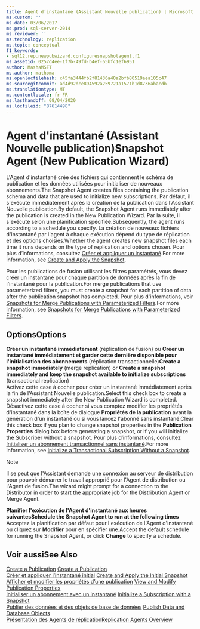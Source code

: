 ```yaml
---
title: Agent d’instantané (Assistant Nouvelle publication) | Microsoft Docs
ms.custom: ''
ms.date: 03/06/2017
ms.prod: sql-server-2014
ms.reviewer: ''
ms.technology: replication
ms.topic: conceptual
f1_keywords:
- sql12.rep.newpubwizard.configuresnapshotagent.f1
ms.assetid: 0257d4ee-1f7b-49fd-b4ef-65bfc1ef6951
author: MashaMSFT
ms.author: mathoma
ms.openlocfilehash: c45fa3444fb2f81436a40a2bfb80519aea105c47
ms.sourcegitcommit: ad4d92dce894592a259721a1571b1d8736abacdb
ms.translationtype: MT
ms.contentlocale: fr-FR
ms.lasthandoff: 08/04/2020
ms.locfileid: "87614498"
---
```

# <a name="snapshot-agent-new-publication-wizard"></a><span data-ttu-id="d828a-102">Agent d'instantané (Assistant Nouvelle publication)</span><span class="sxs-lookup"><span data-stu-id="d828a-102">Snapshot Agent (New Publication Wizard)</span></span>
  <span data-ttu-id="d828a-103">L'Agent d'instantané crée des fichiers qui contiennent le schéma de publication et les données utilisées pour initialiser de nouveaux abonnements.</span><span class="sxs-lookup"><span data-stu-id="d828a-103">The Snapshot Agent creates files containing the publication schema and data that are used to initialize new subscriptions.</span></span> <span data-ttu-id="d828a-104">Par défaut, il s'exécute immédiatement après la création de la publication dans l'Assistant Nouvelle publication.</span><span class="sxs-lookup"><span data-stu-id="d828a-104">By default, the Snapshot Agent runs immediately after the publication is created in the New Publication Wizard.</span></span> <span data-ttu-id="d828a-105">Par la suite, il s'exécute selon une planification spécifiée.</span><span class="sxs-lookup"><span data-stu-id="d828a-105">Subsequently, the agent runs according to a schedule you specify.</span></span> <span data-ttu-id="d828a-106">La création de nouveaux fichiers d'instantané par l'agent à chaque exécution dépend du type de réplication et des options choisies.</span><span class="sxs-lookup"><span data-stu-id="d828a-106">Whether the agent creates new snapshot files each time it runs depends on the type of replication and options chosen.</span></span> <span data-ttu-id="d828a-107">Pour plus d’informations, consultez [Créer et appliquer un instantané](create-and-apply-the-snapshot.md).</span><span class="sxs-lookup"><span data-stu-id="d828a-107">For more information, see [Create and Apply the Snapshot](create-and-apply-the-snapshot.md).</span></span>  
  
 <span data-ttu-id="d828a-108">Pour les publications de fusion utilisant les filtres paramétrés, vous devez créer un instantané pour chaque partition de données après la fin de l'instantané pour la publication.</span><span class="sxs-lookup"><span data-stu-id="d828a-108">For merge publications that use parameterized filters, you must create a snapshot for each partition of data after the publication snapshot has completed.</span></span> <span data-ttu-id="d828a-109">Pour plus d'informations, voir [Snapshots for Merge Publications with Parameterized Filters](snapshots-for-merge-publications-with-parameterized-filters.md).</span><span class="sxs-lookup"><span data-stu-id="d828a-109">For more information, see [Snapshots for Merge Publications with Parameterized Filters](snapshots-for-merge-publications-with-parameterized-filters.md).</span></span>  
  
## <a name="options"></a><span data-ttu-id="d828a-110">Options</span><span class="sxs-lookup"><span data-stu-id="d828a-110">Options</span></span>  
 <span data-ttu-id="d828a-111">**Créer un instantané immédiatement** (réplication de fusion) ou **Créer un instantané immédiatement et garder cette dernière disponible pour l'initialisation des abonnements** (réplication transactionnelle)</span><span class="sxs-lookup"><span data-stu-id="d828a-111">**Create a snapshot immediately** (merge replication) or **Create a snapshot immediately and keep the snapshot available to initialize subscriptions** (transactional replication)</span></span>  
 <span data-ttu-id="d828a-112">Activez cette case à cocher pour créer un instantané immédiatement après la fin de l'Assistant Nouvelle publication.</span><span class="sxs-lookup"><span data-stu-id="d828a-112">Select this check box to create a snapshot immediately after the New Publication Wizard is completed.</span></span> <span data-ttu-id="d828a-113">Désactivez cette case à cocher si vous comptez modifier les propriétés d'instantané dans la boîte de dialogue **Propriétés de la publication** avant la génération d'un instantané ou si vous lancez l'abonné sans instantané.</span><span class="sxs-lookup"><span data-stu-id="d828a-113">Clear this check box if you plan to change snapshot properties in the **Publication Properties** dialog box before generating a snapshot, or if you will initialize the Subscriber without a snapshot.</span></span> <span data-ttu-id="d828a-114">Pour plus d’informations, consultez [Initialiser un abonnement transactionnel sans instantané](initialize-a-transactional-subscription-without-a-snapshot.md).</span><span class="sxs-lookup"><span data-stu-id="d828a-114">For more information, see [Initialize a Transactional Subscription Without a Snapshot](initialize-a-transactional-subscription-without-a-snapshot.md).</span></span>  
  
> [!NOTE]  
>  <span data-ttu-id="d828a-115">Il se peut que l'Assistant demande une connexion au serveur de distribution pour pouvoir démarrer le travail approprié pour l'Agent de distribution ou l'Agent de fusion.</span><span class="sxs-lookup"><span data-stu-id="d828a-115">The wizard might prompt for a connection to the Distributor in order to start the appropriate job for the Distribution Agent or Merge Agent.</span></span>  
  
 <span data-ttu-id="d828a-116">**Planifier l'exécution de l'Agent d'instantané aux heures suivantes**</span><span class="sxs-lookup"><span data-stu-id="d828a-116">**Schedule the Snapshot Agent to run at the following times**</span></span>  
 <span data-ttu-id="d828a-117">Acceptez la planification par défaut pour l'exécution de l'Agent d'instantané ou cliquez sur **Modifier** pour en spécifier une.</span><span class="sxs-lookup"><span data-stu-id="d828a-117">Accept the default schedule for running the Snapshot Agent, or click **Change** to specify a schedule.</span></span>  
  
## <a name="see-also"></a><span data-ttu-id="d828a-118">Voir aussi</span><span class="sxs-lookup"><span data-stu-id="d828a-118">See Also</span></span>  
 <span data-ttu-id="d828a-119">[Create a Publication](publish/create-a-publication.md) </span><span class="sxs-lookup"><span data-stu-id="d828a-119">[Create a Publication](publish/create-a-publication.md) </span></span>  
 <span data-ttu-id="d828a-120">[Créer et appliquer l’instantané initial](create-and-apply-the-initial-snapshot.md) </span><span class="sxs-lookup"><span data-stu-id="d828a-120">[Create and Apply the Initial Snapshot](create-and-apply-the-initial-snapshot.md) </span></span>  
 <span data-ttu-id="d828a-121">[Afficher et modifier les propriétés d’une publication](publish/view-and-modify-publication-properties.md) </span><span class="sxs-lookup"><span data-stu-id="d828a-121">[View and Modify Publication Properties](publish/view-and-modify-publication-properties.md) </span></span>  
 <span data-ttu-id="d828a-122">[Initialiser un abonnement avec un instantané](initialize-a-subscription-with-a-snapshot.md) </span><span class="sxs-lookup"><span data-stu-id="d828a-122">[Initialize a Subscription with a Snapshot](initialize-a-subscription-with-a-snapshot.md) </span></span>  
 <span data-ttu-id="d828a-123">[Publier des données et des objets de base de données](publish/publish-data-and-database-objects.md) </span><span class="sxs-lookup"><span data-stu-id="d828a-123">[Publish Data and Database Objects](publish/publish-data-and-database-objects.md) </span></span>  
 [<span data-ttu-id="d828a-124">Présentation des Agents de réplication</span><span class="sxs-lookup"><span data-stu-id="d828a-124">Replication Agents Overview</span></span>](agents/replication-agents-overview.md)  
  
  
